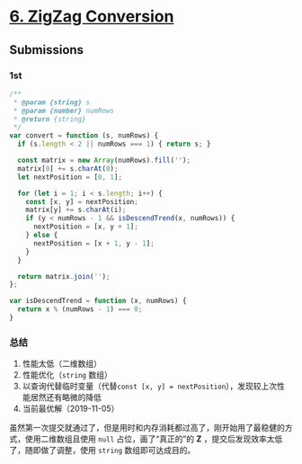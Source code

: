 # [6. ZigZag Conversion](https://leetcode-cn.com/problems/zigzag-conversion/)

## Submissions

### 1st

```js
/**
 * @param {string} s
 * @param {number} numRows
 * @return {string}
 */
var convert = function (s, numRows) {
  if (s.length < 2 || numRows === 1) { return s; }

  const matrix = new Array(numRows).fill('');
  matrix[0] += s.charAt(0);
  let nextPosition = [0, 1];

  for (let i = 1; i < s.length; i++) {
    const [x, y] = nextPosition;
    matrix[y] += s.charAt(i);
    if (y < numRows - 1 && isDescendTrend(x, numRows)) {
      nextPosition = [x, y + 1];
    } else {
      nextPosition = [x + 1, y - 1];
    }
  }

  return matrix.join('');
};

var isDescendTrend = function (x, numRows) {
  return x % (numRows - 1) === 0;
}
```

### 总结

1. 性能太低（二维数组）
2. 性能优化（`string` 数组）
3. 以查询代替临时变量（代替`const [x, y] = nextPosition`），发现较上次性能居然还有略微的降低
4. 当前最优解（2019-11-05）

虽然第一次提交就通过了，但是用时和内存消耗都过高了，刚开始用了最稳健的方式，使用二维数组且使用 `null` 占位，画了“真正的”的 **Z** ，提交后发现效率太低了，随即做了调整，使用 `string` 数组即可达成目的。
